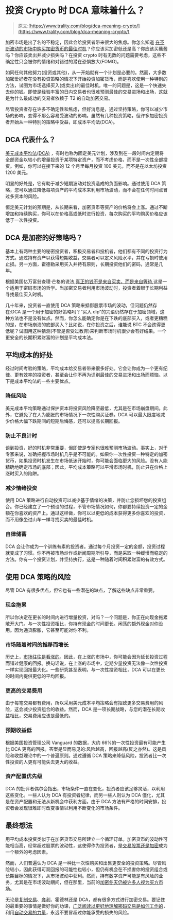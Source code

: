 # 投资 Crypto 时 DCA 意味着什么？

> 原文:[https://www.trality.com/blog/dca-meaning-crypto/](https://www.trality.com/blog/dca-meaning-crypto/)

加密市场是出了名的不稳定，因此会给投资者带来很大的焦虑。你怎么知道 [在不断波动的市场中购买加密货币的最佳时机](/blog/best-time-buy-crypto)？你应该买加密低还是高？你应该买蘸酱吗？你应该卖出并减少损失吗？在投资 crypto 时有无数的问题需要考虑，这些不确定性只会被你的情绪和对错过的潜在恐惧放大(FOMO)。

如同任何其他努力(投资或其他)，从一开始就有一个计划是必要的。然而，大多数加密爱好者在没有投资策略的情况下开始投资加密货币，而是喜欢使用一种特别的方法，试图为市场选择买入(或卖出)的最佳时机。唯一的问题是，这是一个快速失去你的钱。即使是经验丰富的日内交易者也很难预测最佳的交易进场和出场，这就是为什么最成功的交易者依赖于 T2 的自动加密交易。

尽管投资者存在许多不确定性和焦虑，但好消息是，通过坚持策略，你可以减少市场的影响，变得不那么容易受波动的影响。虽然有几种投资策略，但许多加密投资者开始从一种特别的策略中受益，即成本平均法(DCA)。

## DCA 代表什么？

[美元成本平均法(DCA)](https://www.investopedia.com/video/play/dollar-cost-averaging/) ，有时也称为固定美元计划，涉及到在一段时间内定期将全部资金以较小的增量投资于某项特定资产，而不考虑价格，而不是一次性全部投资。例如，你可以在接下来的 12 个月里每月投资 100 美元，而不是在以太坊投资 1200 美元。

明显的好处是，它有助于减少短期波动对投资造成的负面影响。通过使用 DCA 策略，您可以通过降低每项资产的平均成本来利用市场波动，而不会在任何时间点冒过多资本的风险。

恒定美元计划的预期是，从长期来看，加密货币等资产的价格将会上涨。通过不断增加和持续购买，你可以在价格高或低时进行投资，每次购买的平均购买价格应该低于一次性投资。

## DCA 是加密的好策略吗？

基本上有两种主要的秘密投资者，积极交易者和投机者，他们都有不同的投资行为方式。通过持有资产以获得短期收益，交易者可以定义风险水平，并在亏损时使用止损。另一方面，霍德勒采用买入并持有原则，长期投资他们的密码，通常是几年。

根据美国亿万富翁查理·芒格的说法,[真正的钱不是来自买卖，而是来自等待](https://quotefancy.com/quote/756828/Charlie-Munger-The-big-money-is-not-in-the-buying-and-selling-but-in-the-waiting),这是一个适用于密码市场的哲学。当加密交易者利用市场波动时，投资者着眼于长期利益寻找最佳买入时机。

几十年来，投资者一直使用 DCA 策略来抵御股票市场的波动，但问题仍然存在:DCA 是一个用于加密的好策略吗？“买入 dip”的咒语仍然存在于加密领域，这种方法也不是没有优点。然而，你怎么能确定你是在下跌的底部买入，或者更糟糕的是，在市场崩溃的底部买入？比如说，在你投资之后，谁能说 BTC 不会跌得更低呢？试图用这种猜测(不管是否受过教育)来判断市场时机很少会有好结果。一个更安全的长期积累财富的计划是平均成本法。

## **平均成本的好处**

经过时间考验的策略，平均成本给交易者带来很多好处。它会让你成为一个更有纪律、更有效率的投资者，甚至会让你不再为识别最佳的交易进场和出场而烦恼。以下是成本平均法的一些主要优点。

### **降低风险**

美元成本平均策略通过保护资本将投资风险降至最低，尤其是在市场崩盘期间。此外，它避免了在人为膨胀的市场情况下一次性购买证券。DCA 可以最大限度地减少价格大幅下跌期间的短期后悔感，还可以提高长期回报。

### **防止不良计时**

谈到投资，好的时机非常重要，但即使是专家也很难预测市场波动。事实上，对于专家来说，准确把握市场时机几乎是不可能的。如果你一次性投资一种特定的加密货币，如果投资时机发生在市场低迷开始时，你可能会面临更大的风险。没有人能精确地确定市场的底部；因此，平均成本策略可以平滑市场时机，防止只在价格上涨时买入的陷阱。

### **减少情绪投资**

使用 DCA 策略进行自动投资可以减少基于情绪的决策，并防止您损坏您的投资组合。你已经建立了一个预设的过程，不管市场情况如何，你都要持续投资一定的金额在你喜欢的资产上。通过这样做，你可以以更低的成本获得更多你喜欢的投资，而不用像坐过山车一样寻找买卖的最佳时机。

### **自律储蓄**

DCA 会让你成为一个训练有素的投资者。通过每个月投资一定的金额，投资过程就变成了习惯。你不再被市场炒作或新闻周期所引导，而是采取一种缓慢而稳定的方法。你有一个投资计划，并坚持执行，这是一种随着时间积累财富的有效方式。

## **使用 DCA 策略的风险**

尽管 DCA 有很多优点，但它也有一些潜在的缺点，了解这些缺点非常重要。

### **现金拖累**

所以你决定在更长的时间内进行增量投资，对吗？一个问题是，你正在向现金拖累敞开大门。与一次性投资相比，你持有现金的时间更长。闲荡的额外现金对你没用。因为通货膨胀，它甚至可能对你不利。

### **市场随着时间的推移而增长**

历史上，[市场往往是看涨的](/blog/the-next-crypto-bull-run)。因此，在上涨的市场中，你可能会因为延长投资过程而错过健康的回报。换句话说，在上涨的市场中，定期少量投资无法像一次性投资一样实现回报最大化。一些研究甚至表明，与一次性投资相比，DCA 可以在更长的时间内提供更低的平均回报。

### **更高的交易费用**

由于每笔交易都有费用，所以采用美元成本平均策略会有招致更多交易费用的风险，这会减少投资组合的收益。然而，DCA 是一项长期战略，与您的潜在长期收益相比，交易费用应该是最低的。

### **预期收益低**

根据美国投资管理公司 Vanguard 的数据，大约 66%的一次性投资最有可能产生比 DCA 更高的回报。答案是显而易见的:风险越高，回报越高(反之亦然)。这是风险和收益理论中的一个普遍原则。通过遵循 DCA 策略来降低风险，投资者比一次性投资的人更有可能失去更大的收益。

### **资产配置优先级**

DCA 的批评者偶尔会指出，市场条件一直在变化，投资者应该足够灵活，以利用这些变化。一些人认为 DCA 有投资者纪律，而另一些人则认为 DCA 僵化，尤其是在资产配置和无法从新机会中获利方面。由于 DCA 方法有严格的时间安排，投资者会发现很难即时改变事情以利用不断变化的市场条件。

## **最终想法**

用平均成本投资类似于在加密货币交易所建立一个循环订单。加密货币的波动性可能相当高，经常超过股票的波动性，这使得作为投资者，是[交易股票还是加密](/blog/crypto-versus-stocks)成为一个额外的考虑因素。

然而，人们普遍认为 DCA 是一种比一次性购买和出售更安全的投资策略。尽管风险较小，因此获得可观回报的可能性也较小，但仍有机会在不损害你的投资组合或长期目标的情况下，从市场波动中获利。然而，持有数字资产可能是有风险的业务，尤其是在市场波动期间，但在那里，当前的[加密冬天仍被许多人视为买方市场](/blog/crypto-winter-a-buyers-market)。

无论是[复制交易](/blog/copy-trading-guide)、[套利](/blog/crypto-arbitrage-strategy)、霍德林还是 DCA，都有很多方式进行加密交易。要记住的最重要的事情是做好你的功课，[广泛阅读以更好地理解密码交易是如何工作的](/blog/best-books-on-algorithmic-trading)，利用[自动交易的力量](/blog/crypto-trading-bots)，永远不要冒超过你能承受的损失的风险。